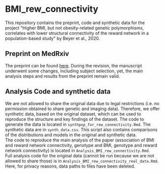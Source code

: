 # BMI_rew_connectivity

This repository contains the preprint, code and synthetic data for the project "Higher BMI, but not obesity-related genetic polymorphisms, correlates with lower structural connectivity of the reward network in a population-based study" by Beyer et al., 2020.

## Preprint on MedRxiv
The preprint can be found [here](https://www.medrxiv.org/content/10.1101/2020.05.06.20087577v1). During the revision, the manuscript underwent some changes, including subject selection, yet, the main analysis steps and results from the preprint remain valid.

## Analysis Code and synthetic data
We are not allowed to share the original data due to legal restrictions (i.e. no permission obtained to share genetic and imaging data). Therefore, we offer synthetic data, based on the original dataset, which can be used to reproduce the structure and key findings of the dataset. The code to generate the data is located in `synthpop_for_rew_connectivity.Rmd`. The synthetic data are in `synth_data.csv`. This script also contains comparisons of the distributions and models in the original and synthetic data.  
The code to reproduce the main analysis of the paper (association of BMI and reward network connectivity, genotype and BMI, genotype and reward network connectivity) is located in `Analysis_BMI_rew_connectivity.Rmd`.  
Full analysis code for the original data (cannot be run because we are not allowed to share those) is in `Analysis_BMI_rew_connectivity_real_data.Rmd`. Here, for privacy reasons, data paths to files have been deleted.
